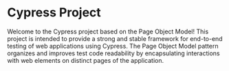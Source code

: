 # Cypress Project

Welcome to the Cypress project based on the Page Object Model! This project is intended to provide a strong and stable framework for end-to-end testing of web applications using Cypress. The Page Object Model pattern organizes and improves test code readability by encapsulating interactions with web elements on distinct pages of the application.
